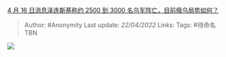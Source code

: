 [4 月 16 日消息泽连斯基称约 2500 到 3000 名乌军阵亡，目前俄乌局势如何？](https://www.zhihu.com/question/528278170/answer/2445466796)

> Author: #Anonymity
> Last update: *22/04/2022*
> Links:
> Tags: #待命名TBN

![](https://pica.zhimg.com/50/v2-2658b9b21b9981d346fb9f6081efda73_720w.jpg?source=1940ef5c)
